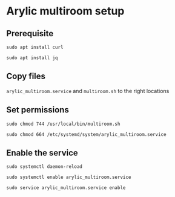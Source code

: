 # Arylic multiroom setup

## Prerequisite

`sudo apt install curl`

`sudo apt install jq`

## Copy files 

`arylic_multiroom.service` and `multiroom.sh` to the right locations

## Set permissions

`sudo chmod 744 /usr/local/bin/multiroom.sh`

`sudo chmod 664 /etc/systemd/system/arylic_multiroom.service`

## Enable the service 

`sudo systemctl daemon-reload`

`sudo systemctl enable arylic_multiroom.service`

`sudo service arylic_multiroom.service enable`
